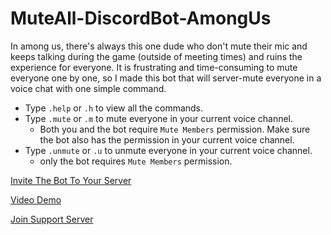 # MuteAll-DiscordBot-AmongUs

In among us, there's always this one dude who don't mute their mic and keeps talking during the game (outside of meeting times) and ruins the experience for everyone. It is frustrating and time-consuming to mute everyone one by one, so I made this bot that will server-mute everyone in a voice chat with one simple command.

  - Type ```.help``` or ```.h``` to view all the commands.
  - Type ```.mute``` or ```.m``` to mute everyone in your current voice channel.
    - Both you and the bot require ```Mute Members``` permission. Make sure the bot also has the permission in your current voice channel.
  - Type ```.unmute``` or ```.u``` to unmute everyone in your current voice channel.
    - only the bot requires ```Mute Members``` permission.



[Invite The Bot To Your Server](https://discord.com/oauth2/authorize?client_id=757369495953342593&scope=bot&permissions=4201472)

[Video Demo](https://www.youtube.com/watch?v=3R8nwc0-M-8)

[Join Support Server](https://discord.com/invite/Jxv66vm)
